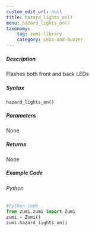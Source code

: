 ```yaml
---
custom_edit_url: null
title: hazard_lights_on()
menu: hazard_lights_on()
taxonomy:
    tag: zumi-library
    category: LEDs-and-Buzzer
---
```


##### Description
Flashes both front and back LEDs

##### Syntax
```hazard_lights_on()```<br />

##### Parameters
None

##### Returns
None

##### Example Code
###### Python
```python
#Python code
from zumi.zumi import Zumi 
zumi = Zumi()
zumi.hazard_lights_on()
```